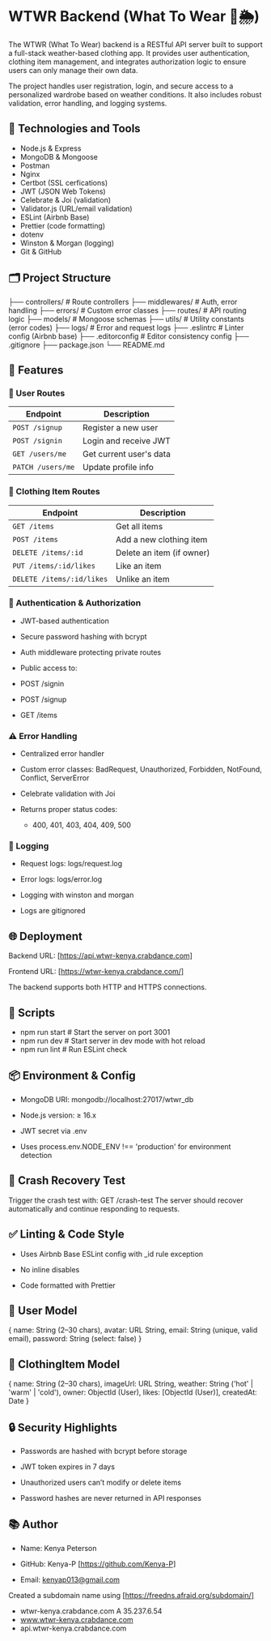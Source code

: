 # WTWR Backend (What To Wear 👕🌦️)

The WTWR (What To Wear) backend is a RESTful API server built to support a full-stack weather-based clothing app. It provides user authentication, clothing item management, and integrates authorization logic to ensure users can only manage their own data.

The project handles user registration, login, and secure access to a personalized wardrobe based on weather conditions. It also includes robust validation, error handling, and logging systems.



## 🔧 Technologies and Tools
- Node.js & Express
- MongoDB & Mongoose
- Postman
- Nginx
- Certbot (SSL cerfications)
- JWT (JSON Web Tokens)
- Celebrate & Joi (validation)
- Validator.js (URL/email validation)
- ESLint (Airbnb Base)
- Prettier (code formatting)
- dotenv
- Winston & Morgan (logging)
- Git & GitHub

## 🗂️ Project Structure 
├── controllers/        # Route controllers
├── middlewares/        # Auth, error handling
├── errors/             # Custom error classes
├── routes/             # API routing logic
├── models/             # Mongoose schemas
├── utils/              # Utility constants (error codes)
├── logs/               # Error and request logs
├── .eslintrc           # Linter config (Airbnb base)
├── .editorconfig       # Editor consistency config
├── .gitignore
├── package.json
└── README.md


## 🚀 Features

### 👤 User Routes
| Endpoint          | Description             |
| ----------------- | ----------------------- |
| `POST /signup`    | Register a new user     |
| `POST /signin`    | Login and receive JWT   |
| `GET /users/me`   | Get current user's data |
| `PATCH /users/me` | Update profile info     |


### 🧥 Clothing Item Routes
| Endpoint                  | Description               |
| ------------------------- | ------------------------- |
| `GET /items`              | Get all items             |
| `POST /items`             | Add a new clothing item   |
| `DELETE /items/:id`       | Delete an item (if owner) |
| `PUT /items/:id/likes`    | Like an item              |
| `DELETE /items/:id/likes` | Unlike an item            |


### 🔐 Authentication & Authorization
- JWT-based authentication

- Secure password hashing with bcrypt

- Auth middleware protecting private routes

- Public access to:

- POST /signin

- POST /signup

- GET /items

### ⚠️ Error Handling
- Centralized error handler

- Custom error classes: BadRequest, Unauthorized, Forbidden, NotFound, Conflict, ServerError

- Celebrate validation with Joi

- Returns proper status codes:
  - 400, 401, 403, 404, 409, 500

### 📝 Logging
- Request logs: logs/request.log

- Error logs: logs/error.log

- Logging with winston and morgan

- Logs are gitignored


## 🌐 Deployment
Backend URL: [https://api.wtwr-kenya.crabdance.com]

Frontend URL: [https://wtwr-kenya.crabdance.com/]

The backend supports both HTTP and HTTPS connections.


## 🧪 Scripts
- npm run start    # Start the server on port 3001
- npm run dev      # Start server in dev mode with hot reload
- npm run lint     # Run ESLint check

## 📦 Environment & Config
- MongoDB URI: mongodb://localhost:27017/wtwr_db

- Node.js version: ≥ 16.x

- JWT secret via .env

- Uses process.env.NODE_ENV !== 'production' for environment detection

## 🧪 Crash Recovery Test
Trigger the crash test with:
  GET /crash-test
The server should recover automatically and continue responding to requests.

## ✅ Linting & Code Style
- Uses Airbnb Base ESLint config with _id rule exception

- No inline disables

- Code formatted with Prettier

## 🧑 User Model
{
  name: String (2–30 chars),
  avatar: URL String,
  email: String (unique, valid email),
  password: String (select: false)
}

## 👚 ClothingItem Model
{
  name: String (2–30 chars),
  imageUrl: URL String,
  weather: String ('hot' | 'warm' | 'cold'),
  owner: ObjectId (User),
  likes: [ObjectId (User)],
  createdAt: Date
}


## 🔒 Security Highlights
- Passwords are hashed with bcrypt before storage

- JWT token expires in 7 days

- Unauthorized users can’t modify or delete items

- Password hashes are never returned in API responses


## 📚 Author
- Name: Kenya Peterson

- GitHub: Kenya-P [https://github.com/Kenya-P]

- Email: kenyap013@gmail.com





Created a subdomain name using [https://freedns.afraid.org/subdomain/]
- wtwr-kenya.crabdance.com	A	35.237.6.54
- www.wtwr-kenya.crabdance.com
- api.wtwr-kenya.crabdance.com



